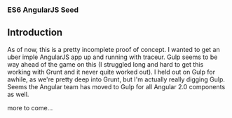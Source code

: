 ### ES6 AngularJS Seed

## Introduction
As of now, this is a pretty incomplete proof of concept. I wanted to get
an uber imple AngularJS app up and running with traceur. Gulp seems to be
way ahead of the game on this (I struggled long and hard to get this working
with Grunt and it never quite worked out). I held out on Gulp for awhile,
as we're pretty deep into Grunt, but I'm actually really digging Gulp.
Seems the Angular team has moved to Gulp for all Angular 2.0 components
as well.

more to come...


